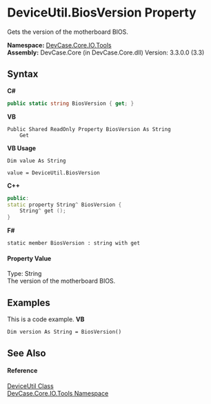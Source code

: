 # DeviceUtil.BiosVersion Property 
 

Gets the version of the motherboard BIOS.

**Namespace:**&nbsp;<a href="N_DevCase_Core_IO_Tools">DevCase.Core.IO.Tools</a><br />**Assembly:**&nbsp;DevCase.Core (in DevCase.Core.dll) Version: 3.3.0.0 (3.3)

## Syntax

**C#**<br />
``` C#
public static string BiosVersion { get; }
```

**VB**<br />
``` VB
Public Shared ReadOnly Property BiosVersion As String
	Get
```

**VB Usage**<br />
``` VB Usage
Dim value As String

value = DeviceUtil.BiosVersion

```

**C++**<br />
``` C++
public:
static property String^ BiosVersion {
	String^ get ();
}
```

**F#**<br />
``` F#
static member BiosVersion : string with get

```


#### Property Value
Type: String<br />The version of the motherboard BIOS.

## Examples
This is a code example. 
**VB**<br />
``` VB
Dim version As String = BiosVersion()
```


## See Also


#### Reference
<a href="T_DevCase_Core_IO_Tools_DeviceUtil">DeviceUtil Class</a><br /><a href="N_DevCase_Core_IO_Tools">DevCase.Core.IO.Tools Namespace</a><br />